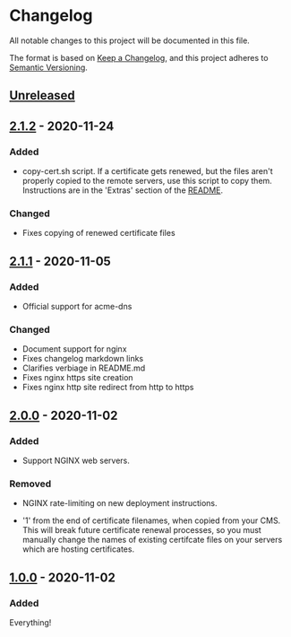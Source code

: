 # Changelog

All notable changes to this project will be documented in this file.

The format is based on [Keep a Changelog](https://keepachangelog.com/en/1.0.0/),
and this project adheres to [Semantic Versioning](https://semver.org/spec/v2.0.0.html).

## [Unreleased]

## [2.1.2] - 2020-11-24

### Added

- copy-cert.sh script. If a certificate gets renewed, but the files aren't properly copied to the remote servers, use this script to copy them. Instructions are in the 'Extras' section of the [README](./README.md).

### Changed

- Fixes copying of renewed certificate files

## [2.1.1] - 2020-11-05

### Added

- Official support for acme-dns

### Changed

- Document support for nginx
- Fixes changelog markdown links
- Clarifies verbiage in README.md
- Fixes nginx https site creation
- Fixes nginx http site redirect from http to https

## [2.0.0] - 2020-11-02

### Added

- Support NGINX web servers.

### Removed

- NGINX rate-limiting on new deployment instructions.

- '1' from the end of certificate filenames, when copied from your CMS. This will break future certificate renewal processes, so you must manually change the names of existing certifcate files on your servers which are hosting certificates.

## [1.0.0] - 2020-11-02

### Added

Everything!

[Unreleased]: https://github.com/endeavorcomm/le-cms/compare/2.1.2...HEAD
[2.1.2]: https://github.com/endeavorcomm/le-cms/compare/2.1.1...2.1.2
[2.1.1]: https://github.com/endeavorcomm/le-cms/compare/2.0.0...2.1.1
[2.0.0]: https://github.com/endeavorcomm/le-cms/compare/1.0.0...2.0.0
[1.0.0]: https://github.com/endeavorcomm/le-cms/releases/tag/1.0.0
